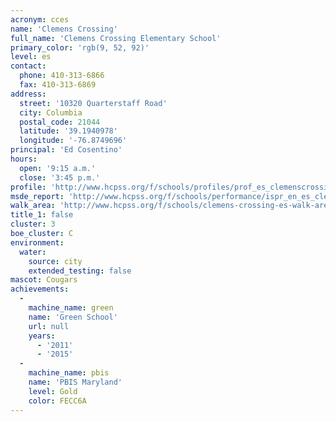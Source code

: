 ```yaml
---
acronym: cces
name: 'Clemens Crossing'
full_name: 'Clemens Crossing Elementary School'
primary_color: 'rgb(9, 52, 92)'
level: es
contact:
  phone: 410-313-6866
  fax: 410-313-6869
address:
  street: '10320 Quarterstaff Road'
  city: Columbia
  postal_code: 21044
  latitude: '39.1940978'
  longitude: '-76.8749696'
principal: 'Ed Cosentino'
hours:
  open: '9:15 a.m.'
  close: '3:45 p.m.'
profile: 'http://www.hcpss.org/f/schools/profiles/prof_es_clemenscrossing.pdf'
msde_report: 'http://www.hcpss.org/f/schools/performance/ispr_en_es_clemenscrossing.pdf'
walk_area: 'http://www.hcpss.org/f/schools/clemens-crossing-es-walk-area.pdf'
title_1: false
cluster: 3
boe_cluster: C
environment:
  water:
    source: city
    extended_testing: false
mascot: Cougars
achievements:
  -
    machine_name: green
    name: 'Green School'
    url: null
    years:
      - '2011'
      - '2015'
  -
    machine_name: pbis
    name: 'PBIS Maryland'
    level: Gold
    color: FECC6A
---
```

